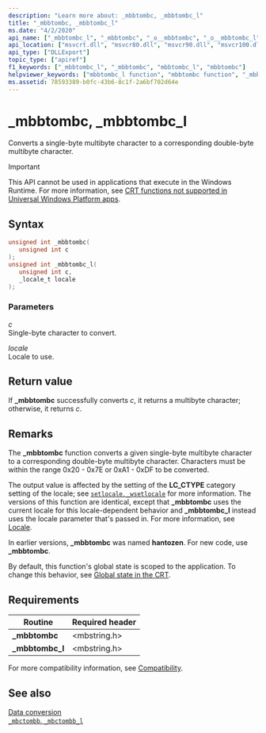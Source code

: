 ```yaml
---
description: "Learn more about: _mbbtombc, _mbbtombc_l"
title: "_mbbtombc, _mbbtombc_l"
ms.date: "4/2/2020"
api_name: ["_mbbtombc_l", "_mbbtombc", "_o__mbbtombc", "_o__mbbtombc_l"]
api_location: ["msvcrt.dll", "msvcr80.dll", "msvcr90.dll", "msvcr100.dll", "msvcr100_clr0400.dll", "msvcr110.dll", "msvcr110_clr0400.dll", "msvcr120.dll", "msvcr120_clr0400.dll", "ucrtbase.dll", "api-ms-win-crt-multibyte-l1-1-0.dll", "api-ms-win-crt-private-l1-1-0.dll"]
api_type: ["DLLExport"]
topic_type: ["apiref"]
f1_keywords: ["_mbbtombc_l", "_mbbtombc", "mbbtombc_l", "mbbtombc"]
helpviewer_keywords: ["mbbtombc_l function", "mbbtombc function", "_mbbtombc_l function", "_mbbtombc function"]
ms.assetid: 78593389-b0fc-43b6-8c1f-2a6bf702d64e
---
```

# _mbbtombc, _mbbtombc_l

Converts a single-byte multibyte character to a corresponding double-byte multibyte character.

> [!IMPORTANT]
> This API cannot be used in applications that execute in the Windows Runtime. For more information, see [CRT functions not supported in Universal Windows Platform apps](../../cppcx/crt-functions-not-supported-in-universal-windows-platform-apps.md).

## Syntax

```C
unsigned int _mbbtombc(
   unsigned int c
);
unsigned int _mbbtombc_l(
   unsigned int c,
   _locale_t locale
);
```

### Parameters

*c*<br/>
Single-byte character to convert.

*locale*<br/>
Locale to use.

## Return value

If **_mbbtombc** successfully converts *c*, it returns a multibyte character; otherwise, it returns *c*.

## Remarks

The **_mbbtombc** function converts a given single-byte multibyte character to a corresponding double-byte multibyte character. Characters must be within the range 0x20 - 0x7E or 0xA1 - 0xDF to be converted.

The output value is affected by the setting of the **LC_CTYPE** category setting of the locale; see [`setlocale`, `_wsetlocale`](setlocale-wsetlocale.md) for more information. The versions of this function are identical, except that **_mbbtombc** uses the current locale for this locale-dependent behavior and **_mbbtombc_l** instead uses the locale parameter that's passed in. For more information, see [Locale](../locale.md).

In earlier versions, **_mbbtombc** was named **hantozen**. For new code, use **_mbbtombc**.

By default, this function's global state is scoped to the application. To change this behavior, see [Global state in the CRT](../global-state.md).

## Requirements

|Routine|Required header|
|-------------|---------------------|
|**_mbbtombc**|\<mbstring.h>|
|**_mbbtombc_l**|\<mbstring.h>|

For more compatibility information, see [Compatibility](../compatibility.md).

## See also

[Data conversion](../data-conversion.md)\
[`_mbctombb`, `_mbctombb_l`](mbctombb-mbctombb-l.md)

